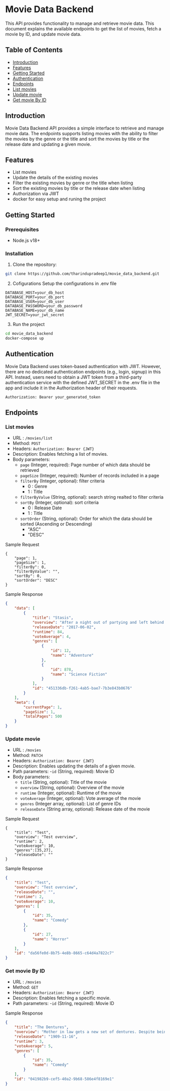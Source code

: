 # Movie Data Backend
 
This API provides functionality to manage and retrieve movie data. This document explains the available endpoints to get the list of movies, fetch a movie by ID, and update movie data.
 
## Table of Contents
- [Introduction](#introduction)
- [Features](#features)
- [Getting Started](#getting-started)
- [Authentication](#authentication)
- [Endpoints](#endpoints)
 - [List movies](#list-movies)
 - [Update movie](#update-movie)
 - [Get movie By ID](#get-movie-by-id)
 
## Introduction
 
Movie Data Backend API provides a simple interface to retrieve and manage movie data. The endpoints supports listing movies with the ability to filter the movies by the genre or the title and sort the movies by title or the release date and updating a given movie.
 
## Features
 
- List movies
- Update the details of the existing movies
- Filter the existing movies by genre or the title when listing
- Sort the existing movies by title or the release date when listing
- Authorization via JWT
- docker for easy setup and runing the project
 
## Getting Started
 
### Prerequisites
 
- Node.js v18+
 
### Installation
 
1. Clone the repository:
  ```bash
  git clone https://github.com/tharindupradeep1/movie_data_backend.git
 ```
2. Cofigurations
Setup the configurations in .env file
```env
DATABASE_HOST=your_db_host
DATABASE_PORT=your_db_port
DATABASE_USER=your_db_user
DATABASE_PASSWORD=your_db_password
DATABASE_NAME=your_db_name
JWT_SECRET=your_jwt_secret
```
3. Run the project
```bash
cd movie_data_backend
docker-compose up
```
## Authentication
Movie Data Backend uses token-based authentication with JWT. However, there are no dedicated authentication endpoints (e.g., login, signup) in this API. Instead, users need to obtain a JWT token from a third-party authentication service with the defined JWT_SECRET in the .env file in the app and include it in the Authorization header of their requests.

```http
Authorization: Bearer your_generated_token
```
## Endpoints
### List movies
- URL :  `/movies/list`
- Method: `POST`
- Headers: `Authorization: Bearer {JWT}`
- Description: Enables fetching a list of movies.
- Body parameters:
    - `page` (Integer, required): Page number of which data should be retrieved
    - `pageSize` (Integer, required): Number of records included in a page
    - `filterBy` (Integer, optional): filter criteria
        - 0 :  Genre
        - 1 :  Title
    - `filterByValue` (String, optional): search string realted to filter criteria
    - `sortBy` (Integer, optional): sort criteria
        - 0 :  Release Date
        - 1 :  Title
    - `sortOrder` (String, optional): Order for which the data should be sorted (Ascending or Descending)
        - "ASC"
        - "DESC"

Sample Request
```http
{
    "page": 1,
    "pageSize": 1,
    "filterBy": 0,
    "filterByValue": "",
    "sortBy": 0,
    "sortOrder": "DESC"
}
 ```
Sample Response
```json
{
    "data": [
        {
            "title": "Stasis",
            "overview": "After a night out of partying and left behind by her friends, Ava wakes up and sneaks back home only to find that she's already safe in bed. But that's not Ava - it's someone who looks just like her. A time-traveling fugitive has stolen Ava's body, her identity, and her life. What's more -- she's not alone. There are others, hiding in the past, secretly living among us, plotting to alter the future. Without her body, Ava is a virtual ghost, silent and invisible to the world. And, so far as she knows, she's the only one who can stop them and put the timeline back on course.",
            "releaseDate": "2017-06-02",
            "runtime": 84,
            "voteAverage": 4,
            "genres": [
                {
                    "id": 12,
                    "name": "Adventure"
                },
                {
                    "id": 878,
                    "name": "Science Fiction"
                }
            ],
            "id": "451336db-f261-4ab5-bae7-7b3e843b0676"
        }
    ],
    "meta": {
        "currentPage": 1,
        "pageSize": 1,
        "totalPages": 500
    }
}
 ```
### Update movie
- URL :  `/movies`
- Method: `PATCH`
- Headers: `Authorization: Bearer {JWT}`
- Description: Enables updating the details of a given movie.
- Path parameters:
    -`id` (String, required): Movie ID
- Body parameters:
    - `title` (String, optional): Title of the movie
    - `overview` (String, optional): Overview of the movie
    - `runtime` (Integer, optional): Runtime of the movie
    - `voteAverage` (Integer, optional): Vote average of the movie
    - `genres` (Integer array, optional): List of genre IDs
    - `releaseDate` (String array, optional): Release date of the movie

Sample Request
```http
{
    "title": "Test",
    "overview": "Test overview",
    "runtime": 2,
    "voteAverage": 10,
    "genres":[35,27],
    "releaseDate": ""
}
 ```
Sample Response
```json
{
    "title": "Test",
    "overview": "Test overview",
    "releaseDate": "",
    "runtime": 2,
    "voteAverage": 10,
    "genres": [
        {
            "id": 35,
            "name": "Comedy"
        },
        {
            "id": 27,
            "name": "Horror"
        }
    ],
    "id": "da56fe0d-8b75-4e8b-8665-c64d4a7822c7"
}
```
### Get movie By ID
- URL :  `/movies`
- Method: `GET`
- Headers: `Authorization: Bearer {JWT}`
- Description: Enables fetching a specific movie.
- Path parameters:
    -`id` (String, required): Movie ID
 
Sample Response
```json
{
    "title": "The Dentures",
    "overview": "Mother in law gets a new set of dentures. Despite being initially happy, the family soon discovers the teeth have a life of their own and jump from their owner's mouth and bite everyone who comes near--from ladies to gentlemen to policemen.",
    "releaseDate": "1909-11-16",
    "runtime": 3,
    "voteAverage": 5,
    "genres": [
        {
            "id": 35,
            "name": "Comedy"
        }
    ],
    "id": "041982b9-cef5-40a2-9b68-586e4f8169e1"
}
```
